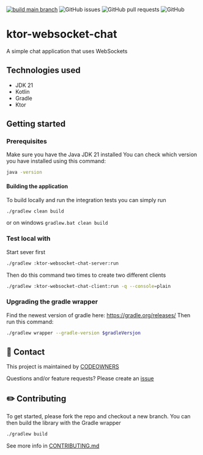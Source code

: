 [![build main branch](https://github.com/MikAoJk/ktor-websocket-chat/actions/workflows/build.yml/badge.svg?branch=main)](https://github.com/MikAoJk/ktor-websocket-chat/actions/workflows/build.yml)
![GitHub issues](https://img.shields.io/github/issues-raw/MikAoJk/ktor-websocket-chat)
![GitHub pull requests](https://img.shields.io/github/issues-pr-raw/MikAoJk/ktor-websocket-chat)
![GitHub](https://img.shields.io/github/license/MikAoJk/ktor-websocket-chat)

# ktor-websocket-chat
A simple chat application that uses WebSockets

## Technologies used
* JDK 21
* Kotlin
* Gradle
* Ktor

## Getting started

### Prerequisites
Make sure you have the Java JDK 21 installed
You can check which version you have installed using this command:
```bash script
java -version
```

#### Building the application
To build locally and run the integration tests you can simply run
```bash script
./gradlew clean build
```
or on windows `gradlew.bat clean build`

### Test local with
Start sever first
```bash script
./gradlew :ktor-websocket-chat-server:run
```
Then do this command two times to create two different clients
```bash script
./gradlew :ktor-websocket-chat-client:run -q --console=plain
```

### Upgrading the gradle wrapper
Find the newest version of gradle here: https://gradle.org/releases/ Then run this command:

```bash script
./gradlew wrapper --gradle-version $gradleVersjon
```

## 👥 Contact

This project is maintained by [CODEOWNERS](CODEOWNERS)

Questions and/or feature requests?
Please create an [issue](https://github.com/MikAoJk/ktor-websocket-chat/issues)

## ✏️ Contributing

To get started, please fork the repo and checkout a new branch. You can then build the library with the Gradle wrapper

```bash script
./gradlew build
```

See more info in [CONTRIBUTING.md](CONTRIBUTING.md)

